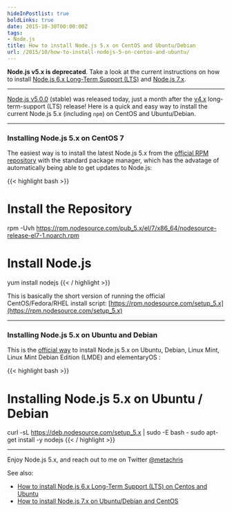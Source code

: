 ```yaml
---
hideInPostlist: true
boldLinks: true
date: 2015-10-30T00:00:00Z
tags:
- Node.js
title: How to install Node.js 5.x on CentOS and Ubuntu/Debian
url: /2015/10/how-to-install-nodejs-5-on-centos-and-ubuntu/
---
```


**Node.js v5.x is deprecated**. Take a look at the current instructions on how to install [Node.js 6.x Long-Term Support (LTS)](/2017/01/how-to-install-nodejs-6-lts-on-ubuntu-and-centos/) and [Node.js 7.x](/2017/01/how-to-install-nodejs-7-on-ubuntu-and-centos/).

<hr class="spaced">

[Node.js v5.0.0](https://nodejs.org/en/blog/release/v5.0.0/) (stable) was released today, just a month after the [v4.x](/2015/10/how-to-install-nodejs-4-on-centos) long-term-support (LTS) release! Here is a quick and easy way to install the current Node.js 5.x (including `npm`) on CentOS and Ubuntu/Debian.

---

<h3>Installing Node.js 5.x on CentOS 7</h3>

The easiest way is to install the latest Node.js 5.x from the [official RPM repository](https://rpm.nodesource.com/pub_5.x/el/7/x86_64/) with the standard package manager, which has the advatage of automatically being able to get updates to Node.js:

{{< highlight bash >}}
# Install the Repository
rpm -Uvh https://rpm.nodesource.com/pub_5.x/el/7/x86_64/nodesource-release-el7-1.noarch.rpm

# Install Node.js
yum install nodejs
{{< / highlight >}}

This is basically the short version of running the official CentOS/Fedora/RHEL
install script: [https://rpm.nodesource.com/setup_5.x](https://rpm.nodesource.com/setup_5.x)

---

<h3>Installing Node.js 5.x on Ubuntu and Debian</h3>

This is the [official way](https://nodejs.org/en/download/package-manager/#debian-and-ubuntu-based-linux-distributions) to install Node.js 5.x on Ubuntu, Debian, Linux Mint, Linux Mint Debian Edition (LMDE) and elementaryOS :

{{< highlight bash >}}
# Installing Node.js 5.x on Ubuntu / Debian
curl -sL https://deb.nodesource.com/setup_5.x | sudo -E bash -
sudo apt-get install -y nodejs
{{< / highlight >}}

---

Enjoy Node.js 5.x, and reach out to me on Twitter [@metachris](https://twitter.com/metachris)

See also:

* [How to install Node.js 6.x Long-Term Support (LTS) on Centos and Ubuntu](/2017/01/how-to-install-nodejs-6-lts-on-ubuntu-and-centos/)
* [How to install Node.js 7.x on Ubuntu/Debian and CentOS](/2017/01/how-to-install-nodejs-7-on-ubuntu-and-centos/)
